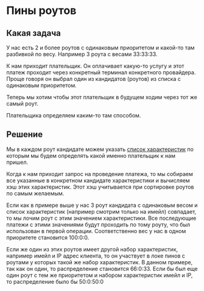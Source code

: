 # Пины роутов

## Какая задача

У нас есть 2 и более роутов с одинаковым приоритетом
и какой-то там разбивкой по весу. Например 3 роута с весами 33:33:33.

К нам приходит плательщик. Он оплачивает какую-то услугу
и этот платеж проходит через конкретный терминал конкретного провайдера.
Проще говоря он выбрал один из кандидатов (роутов) из списка с одинаковым приоритетом.

Теперь мы хотим чтобы этот плательщик в будущем ходим через тот же самый роут.

Плательщика определяем каким-то там способом.

## Решение

Мы в каждом роут кандидате можем указать
[список характеристик](https://github.com/valitydev/damsel/blob/master/proto/domain.thrift#L2850-L2856)
по которым мы будем определять какой именно плательщик к нам пришел.

Когда к нам приходит запрос на проведение платежа, то мы собираем все указанные
в конкретном кандидате характеристики и вычисляем хэш этих характеристик.
Этот хэш учитывается при сортировке роутов по самым желаемым.

Если как в примере выше у нас 3 роут кандидата с одинаковым весом
и список характеристик (например смотрим только на имейл) совпадает,
то мы лочим роут с этим значением характеристики.
Все последующие платежи с этими значениями будут проходить по тому роуту, что был использован
в первой операции. Соответственно вес у нас в одном приоритете становится 100:0:0.

Если же один из этих роутов имеет другой набор характеристик, например имейл и IP адрес клиента, то он участвует
в локе пинов с роутами у которых такой же набор характеристик. В данном примере, так как он один, то распределение
становится 66:0:33. Если бы был еще один роут с тем же приоритетом и набором характеристик имейл и IP, то
распределение было бы 50:0:50:0
